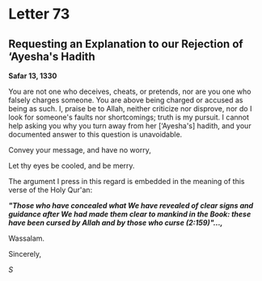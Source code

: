 Letter 73
=========

Requesting an Explanation to our Rejection of ‘Ayesha's Hadith
--------------------------------------------------------------

**Safar 13, 1330**

You are not one who deceives, cheats, or pretends, nor are you one who
falsely charges someone. You are above being charged or accused as being
as such. I, praise be to Allah, neither criticize nor disprove, nor do I
look for someone's faults nor shortcomings; truth is my pursuit. I
cannot help asking you why you turn away from her [‘Ayesha's] hadith,
and your documented answer to this question is unavoidable.

Convey your message, and have no worry,

Let thy eyes be cooled, and be merry.

The argument I press in this regard is embedded in the meaning of this
verse of the Holy Qur'an:

***"Those who have concealed what We have revealed of clear signs and
guidance after We had made them clear to mankind in the Book: these have
been cursed by Allah and by those who curse (2:159)"...,***

Wassalam.

Sincerely,

*S*


